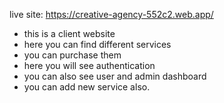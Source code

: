 live site: https://creative-agency-552c2.web.app/

* this is a client website
* here you can find different services
* you can purchase them
* here you will see authentication
* you can also see user and admin dashboard
* you can add new service also.





